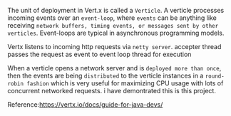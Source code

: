 The unit of deployment in Vert.x is called a `Verticle`. A verticle processes incoming events over an `event-loop`, where `events` can be anything like receiving `network buffers, timing events, or messages sent by other verticles`. Event-loops are typical in asynchronous programming models.

Vertx listens to incoming http requests via `netty server`. accepter thread passes the request as event to event loop thread for execution

When a verticle opens a network server and is `deployed more than once`, then the events are being `distributed` to the verticle instances in a `round-robin fashion` which is very useful for maximizing CPU usage with lots of concurrent networked requests. i have demontrated this is this project.

Reference:https://vertx.io/docs/guide-for-java-devs/